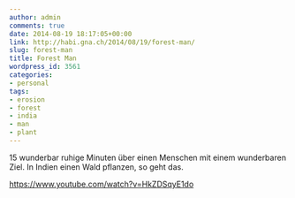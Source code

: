 ```yaml
---
author: admin
comments: true
date: 2014-08-19 18:17:05+00:00
link: http://habi.gna.ch/2014/08/19/forest-man/
slug: forest-man
title: Forest Man
wordpress_id: 3561
categories:
- personal
tags:
- erosion
- forest
- india
- man
- plant
---
```


15 wunderbar ruhige Minuten über einen Menschen mit einem wunderbaren Ziel.
In Indien einen Wald pflanzen, so geht das.

https://www.youtube.com/watch?v=HkZDSqyE1do
